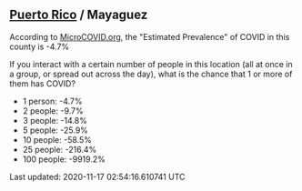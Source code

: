 
## [Puerto Rico](/united-states/puerto-rico) / Mayaguez

According to [MicroCOVID.org](http://microcovid.org),
the "Estimated Prevalence" of COVID in this county is -4.7%

If you interact with a certain number of people in this location
(all at once in a group, or spread out across the day), what is the chance that
1 or more of them has COVID?

- 1 person: -4.7%
- 2 people: -9.7%
- 3 people: -14.8%
- 5 people: -25.9%
- 10 people: -58.5%
- 25 people: -216.4%
- 100 people: -9919.2%

Last updated: 2020-11-17 02:54:16.610741 UTC
